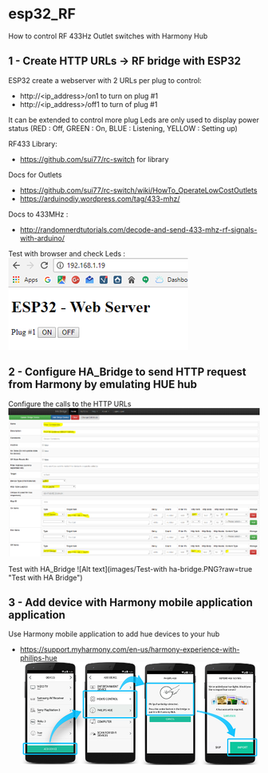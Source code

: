# esp32_RF

How to control RF 433Hz Outlet switches with Harmony Hub

## 1 - Create HTTP URLs -> RF bridge with ESP32
 
 ESP32 create a webserver with 2 URLs per plug to control: 
 - http://<ip_address>/on1 to turn on plug #1
 - http://<ip_address>/off1 to turn of plug #1

It can be extended to control more plug 
Leds are only used to display power status (RED : Off, GREEN : On, BLUE : Listening, YELLOW : Setting up)

RF433 Library: 
- https://github.com/sui77/rc-switch for library

Docs for Outlets
- https://github.com/sui77/rc-switch/wiki/HowTo_OperateLowCostOutlets
- https://arduinodiy.wordpress.com/tag/433-mhz/

Docs to 433MHz : 
- http://randomnerdtutorials.com/decode-and-send-433-mhz-rf-signals-with-arduino/

Test with browser and check Leds :  
![Alt text](images/HTTP-to-RF433.PNG?raw=true "Web test")

## 2 - Configure HA_Bridge to send HTTP request from Harmony by emulating HUE hub
Configure the calls to the HTTP URLs 
![Alt text](images/ha-bridge.PNG?raw=true "Configure HA Bridge")

Test with HA_Bridge 
![Alt text](images/Test-with ha-bridge.PNG?raw=true "Test with HA Bridge")

## 3 - Add device with Harmony mobile application application 
Use Harmony mobile application to add hue devices to your hub 
- https://support.myharmony.com/en-us/harmony-experience-with-philips-hue 
![Alt text](images/philips-hue-import-new-v1.png?raw=true "HUE")



